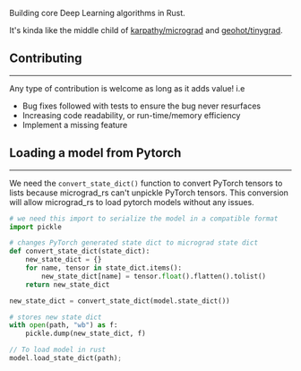 Building core Deep Learning algorithms in Rust.

It's kinda like the middle child of [karpathy/micrograd](https://github.com/karpathy/micrograd) and [geohot/tinygrad](https://github.com/geohot/tinygrad).

## Contributing

---

Any type of contribution is welcome as long as it adds value! i.e

- Bug fixes followed with tests to ensure the bug never resurfaces
- Increasing code readability, or run-time/memory efficiency
- Implement a missing feature

## Loading a model from Pytorch

---

We need the `convert_state_dict()` function to convert PyTorch tensors to lists because micrograd_rs can't unpickle PyTorch tensors. This conversion will allow micrograd_rs to load pytorch models without any issues.

```python
# we need this import to serialize the model in a compatible format
import pickle

# changes PyTorch generated state dict to micrograd state dict
def convert_state_dict(state_dict):
    new_state_dict = {}
    for name, tensor in state_dict.items():
        new_state_dict[name] = tensor.float().flatten().tolist()
    return new_state_dict

new_state_dict = convert_state_dict(model.state_dict())

# stores new state dict
with open(path, "wb") as f:
    pickle.dump(new_state_dict, f)
```

```rust
// To load model in rust
model.load_state_dict(path);
```
